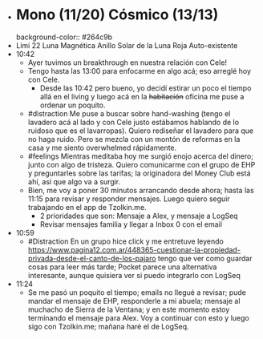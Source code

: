 - # Mono (11/20) Cósmico (13/13)
  background-color:: #264c9b
- Limi 22 Luna Magnética Anillo Solar de la Luna Roja Auto-existente
- 10:42
	- Ayer tuvimos un breakthrough en nuestra relación con Cele!
	- Tengo hasta las 13:00 para enfocarme en algo acá; eso arreglé hoy con Cele.
		- Desde las 10:42 pero bueno, yo decidí estirar un poco el tiempo allá en el living y luego acá en la ~~habitación~~ oficina me puse a ordenar un poquito.
	- #distraction Me puse a buscar sobre hand-washing (tengo el lavadero acá al lado y con Cele justo estábamos hablando de lo ruidoso que es el lavarropas). Quiero rediseñar el lavadero para que no haga ruido. Pero se mezcla con un montón de reformas en la casa y me siento overwhelmed rápidamente.
	- #feelings Mientras meditaba hoy me surgió enojo acerca del dinero; junto con algo de tristeza. Quiero comunicarme con el grupo de EHP y preguntarles sobre las tarifas; la originadora del Money Club está ahí, así que algo va a surgir.
	- Bien, me voy a poner 30 minutos arrancando desde ahora; hasta las 11:15  para revisar y responder mensajes. Luego quiero seguir trabajando en el app de Tzolkin.me.
		- 2 prioridades que son: Mensaje a Alex, y mensaje a LogSeq
		- Revisar mensajes familia y llegar a Inbox 0 con el email
- 10:59
	- #Distraction En un grupo hice click y me entretuve leyendo https://www.pagina12.com.ar/448365-cuestionar-la-propiedad-privada-desde-el-canto-de-los-pajaro tengo que ver como guardar cosas para leer más tarde; Pocket parece una alternativa interesante, aunque quisiera ver si puedo integrarlo con LogSeq
- 11:24
	- Se me pasó un poquito el tiempo; emails no llegué a revisar; pude mandar el mensaje de EHP, responderle a mi abuela; mensaje al muchacho de Sierra de la Ventana; y en este momento estoy terminando el mensaje para Alex. Voy a continuar con esto y luego sigo con Tzolkin.me; mañana haré el de LogSeq.